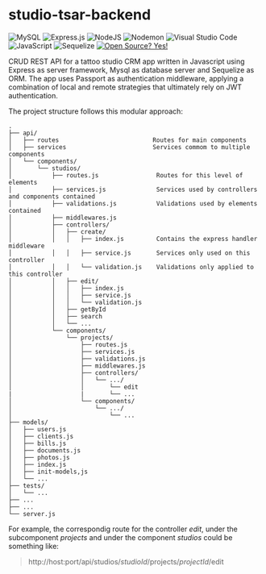 # studio-tsar-backend

![MySQL](https://img.shields.io/badge/mysql-%2300f.svg?style=for-the-badge&logo=mysql&logoColor=white)
![Express.js](https://img.shields.io/badge/express.js-%23404d59.svg?style=for-the-badge&logo=express&logoColor=%2361DAFB)
![NodeJS](https://img.shields.io/badge/node.js-6DA55F?style=for-the-badge&logo=node.js&logoColor=white)
![Nodemon](https://img.shields.io/badge/NODEMON-%23323330.svg?style=for-the-badge&logo=nodemon&logoColor=%BBDEAD)
![Visual Studio Code](https://img.shields.io/badge/Visual%20Studio%20Code-0078d7.svg?style=for-the-badge&logo=visual-studio-code&logoColor=white)
![JavaScript](https://img.shields.io/badge/javascript-%23323330.svg?style=for-the-badge&logo=javascript&logoColor=%23F7DF1E)
![Sequelize](https://img.shields.io/badge/Sequelize-52B0E7?style=for-the-badge&logo=Sequelize&logoColor=white)
[![Open Source? Yes!](https://badgen.net/badge/Open%20Source%20%3F/Yes%21/blue?icon=github)](https://github.com/Naereen/badges/)


CRUD REST API for a tattoo studio CRM app written in Javascript using Express as server framework, Mysql as database server and Sequelize as ORM.
The app uses Passport as authentication middleware, applying a combination of local and remote strategies that ultimately rely on JWT authentication.

The project structure follows this modular approach:


    .
    ├── api/
    │   ├── routes                          Routes for main components
    │   ├── services                        Services commom to multiple components
    │   └── components/
    │       └── studios/
    │           ├── routes.js                Routes for this level of elements
    │           ├── services.js              Services used by controllers and components contained
    │           ├── validations.js           Validations used by elements contained
    │           ├── middlewares.js
    │           ├── controllers/
    │           │   ├── create/
    │           │   │   ├── index.js         Contains the express handler middleware
    │           │   │   ├── service.js       Services only used on this controller
    │           │   │   └── validation.js    Validations only applied to this controller
    │           │   ├── edit/
    │           │   │   ├── index.js
    │           │   │   ├── service.js
    │           │   │   └── validation.js
    │           │   ├── getById
    │           │   ├── search
    │           │   └── ...
    │           └── components/
    │               └── projects/
    │                   ├── routes.js
    │                   ├── services.js
    │                   ├── validations.js
    │                   ├── middlewares.js
    │                   ├── controllers/
    │                   │   └── .../
    │                   │       └── edit
    |                   |       └── ...
    │                   └── components/
    │                       └── .../
    │                           └── ...
    ├── models/
    │   ├── users.js
    │   ├── clients.js
    │   ├── bills.js
    │   ├── documents.js
    │   ├── photos.js
    │   ├── index.js
    │   ├── init-models,js
    │   └── ...
    ├── tests/
    │   └── ...
    ├── ...
    ├── ...
    └── server.js

For example, the correspondig route for the controller *edit*, under the subcomponent *projects* and under the component *studios* could be something like:

>http://host:port/api/studios/_studioId_/projects/_projectId_/edit


